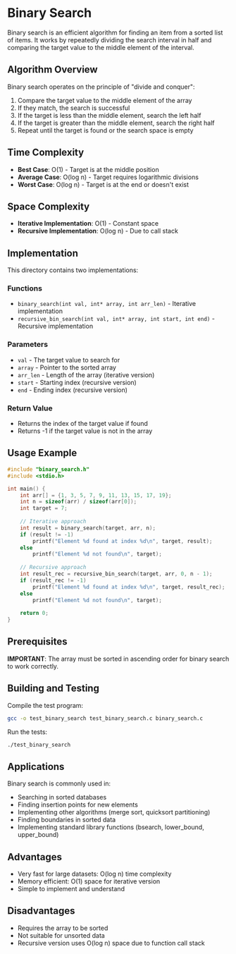 # Binary Search

Binary search is an efficient algorithm for finding an item from a sorted list of items. It works by repeatedly dividing the search interval in half and comparing the target value to the middle element of the interval.

## Algorithm Overview

Binary search operates on the principle of "divide and conquer":
1. Compare the target value to the middle element of the array
2. If they match, the search is successful
3. If the target is less than the middle element, search the left half
4. If the target is greater than the middle element, search the right half
5. Repeat until the target is found or the search space is empty

## Time Complexity
- **Best Case**: O(1) - Target is at the middle position
- **Average Case**: O(log n) - Target requires logarithmic divisions
- **Worst Case**: O(log n) - Target is at the end or doesn't exist

## Space Complexity
- **Iterative Implementation**: O(1) - Constant space
- **Recursive Implementation**: O(log n) - Due to call stack

## Implementation

This directory contains two implementations:

### Functions
- `binary_search(int val, int* array, int arr_len)` - Iterative implementation
- `recursive_bin_search(int val, int* array, int start, int end)` - Recursive implementation

### Parameters
- `val` - The target value to search for
- `array` - Pointer to the sorted array
- `arr_len` - Length of the array (iterative version)
- `start` - Starting index (recursive version)
- `end` - Ending index (recursive version)

### Return Value
- Returns the index of the target value if found
- Returns -1 if the target value is not in the array

## Usage Example

```c
#include "binary_search.h"
#include <stdio.h>

int main() {
    int arr[] = {1, 3, 5, 7, 9, 11, 13, 15, 17, 19};
    int n = sizeof(arr) / sizeof(arr[0]);
    int target = 7;
    
    // Iterative approach
    int result = binary_search(target, arr, n);
    if (result != -1)
        printf("Element %d found at index %d\n", target, result);
    else
        printf("Element %d not found\n", target);
    
    // Recursive approach
    int result_rec = recursive_bin_search(target, arr, 0, n - 1);
    if (result_rec != -1)
        printf("Element %d found at index %d\n", target, result_rec);
    else
        printf("Element %d not found\n", target);
    
    return 0;
}
```

## Prerequisites

**IMPORTANT**: The array must be sorted in ascending order for binary search to work correctly.

## Building and Testing

Compile the test program:
```bash
gcc -o test_binary_search test_binary_search.c binary_search.c
```

Run the tests:
```bash
./test_binary_search
```

## Applications

Binary search is commonly used in:
- Searching in sorted databases
- Finding insertion points for new elements
- Implementing other algorithms (merge sort, quicksort partitioning)
- Finding boundaries in sorted data
- Implementing standard library functions (bsearch, lower_bound, upper_bound)

## Advantages
- Very fast for large datasets: O(log n) time complexity
- Memory efficient: O(1) space for iterative version
- Simple to implement and understand

## Disadvantages
- Requires the array to be sorted
- Not suitable for unsorted data
- Recursive version uses O(log n) space due to function call stack